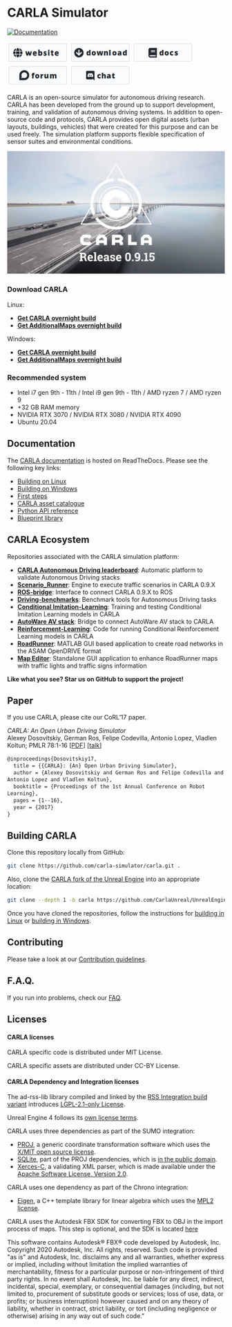 CARLA Simulator
===============

[![Documentation](https://readthedocs.org/projects/carla/badge/?version=latest)](http://carla.readthedocs.io)

[![carla.org](Docs/img/btn/web.png)](http://carla.org)
[![download](Docs/img/btn/download.png)](https://github.com/carla-simulator/carla/blob/master/Docs/download.md)
[![documentation](Docs/img/btn/docs.png)](http://carla.readthedocs.io)
[![forum](Docs/img/btn/forum.png)](https://github.com/carla-simulator/carla/discussions)
[![discord](Docs/img/btn/chat.png)](https://discord.gg/8kqACuC)

CARLA is an open-source simulator for autonomous driving research. CARLA has been developed from the ground up to support development, training, and
validation of autonomous driving systems. In addition to open-source code and protocols, CARLA provides open digital assets (urban layouts, buildings,
vehicles) that were created for this purpose and can be used freely. The simulation platform supports flexible specification of sensor suites and
environmental conditions.

[![CARLA Video](Docs/img/0_9_15_thumbnail.webp)](https://www.youtube.com/watch?v=q4V9GYjA1pE )

### Download CARLA

Linux:
* [**Get CARLA overnight build**](https://tiny.carla.org/carla-latest-linux)
* [**Get AdditionalMaps overnight build**](https://tiny.carla.org/additional-maps-latest-linux)

Windows:
* [**Get CARLA overnight build**](https://tiny.carla.org/carla-latest-windows)
* [**Get AdditionalMaps overnight build**](https://tiny.carla.org/additional-maps-latest-windows)

### Recommended system

* Intel i7 gen 9th - 11th / Intel i9 gen 9th - 11th / AMD ryzen 7 / AMD ryzen 9
* +32 GB RAM memory
* NVIDIA RTX 3070 / NVIDIA RTX 3080 / NVIDIA RTX 4090
* Ubuntu 20.04

## Documentation

The [CARLA documentation](https://carla.readthedocs.io/en/latest/) is hosted on ReadTheDocs. Please see the following key links:

- [Building on Linux](https://carla.readthedocs.io/en/latest/build_linux/)
- [Building on Windows](https://carla.readthedocs.io/en/latest/build_windows/)
- [First steps](https://carla.readthedocs.io/en/latest/tuto_first_steps/)
- [CARLA asset catalogue](https://carla.readthedocs.io/en/latest/catalogue/)
- [Python API reference](https://carla.readthedocs.io/en/latest/python_api/)
- [Blueprint library](https://carla.readthedocs.io/en/latest/bp_library/)

## CARLA Ecosystem
Repositories associated with the CARLA simulation platform:

* [**CARLA Autonomous Driving leaderboard**](https://leaderboard.carla.org/): Automatic platform to validate Autonomous Driving stacks
* [**Scenario_Runner**](https://github.com/carla-simulator/scenario_runner): Engine to execute traffic scenarios in CARLA 0.9.X
* [**ROS-bridge**](https://github.com/carla-simulator/ros-bridge): Interface to connect CARLA 0.9.X to ROS
* [**Driving-benchmarks**](https://github.com/carla-simulator/driving-benchmarks): Benchmark tools for Autonomous Driving tasks
* [**Conditional Imitation-Learning**](https://github.com/felipecode/coiltraine): Training and testing Conditional Imitation Learning models in CARLA
* [**AutoWare AV stack**](https://github.com/carla-simulator/carla-autoware): Bridge to connect AutoWare AV stack to CARLA
* [**Reinforcement-Learning**](https://github.com/carla-simulator/reinforcement-learning): Code for running Conditional Reinforcement Learning models in CARLA
* [**RoadRunner**](https://www.mathworks.com/products/roadrunner.html): MATLAB GUI based application to create road networks in the ASAM OpenDRIVE format
* [**Map Editor**](https://github.com/carla-simulator/carla-map-editor): Standalone GUI application to enhance RoadRunner maps with traffic lights and traffic signs information


**Like what you see? Star us on GitHub to support the project!**

Paper
-----

If you use CARLA, please cite our CoRL’17 paper.

_CARLA: An Open Urban Driving Simulator_<br>Alexey Dosovitskiy, German Ros,
Felipe Codevilla, Antonio Lopez, Vladlen Koltun; PMLR 78:1-16
[[PDF](http://proceedings.mlr.press/v78/dosovitskiy17a/dosovitskiy17a.pdf)]
[[talk](https://www.youtube.com/watch?v=xfyK03MEZ9Q&feature=youtu.be&t=2h44m30s)]


```
@inproceedings{Dosovitskiy17,
  title = {{CARLA}: {An} Open Urban Driving Simulator},
  author = {Alexey Dosovitskiy and German Ros and Felipe Codevilla and Antonio Lopez and Vladlen Koltun},
  booktitle = {Proceedings of the 1st Annual Conference on Robot Learning},
  pages = {1--16},
  year = {2017}
}
```

Building CARLA
--------------

Clone this repository locally from GitHub:

```sh
git clone https://github.com/carla-simulator/carla.git .
```

Also, clone the [CARLA fork of the Unreal Engine](https://github.com/CarlaUnreal/UnrealEngine) into an appropriate location:

```sh
git clone --depth 1 -b carla https://github.com/CarlaUnreal/UnrealEngine.git .
```

Once you have cloned the repositories, follow the instructions for [building in Linux][buildlinuxlink] or [building in Windows][buildwindowslink].

[buildlinuxlink]: https://carla.readthedocs.io/en/latest/build_linux/
[buildwindowslink]: https://carla.readthedocs.io/en/latest/build_windows/

Contributing
------------

Please take a look at our [Contribution guidelines][contriblink].

[contriblink]: https://carla.readthedocs.io/en/latest/cont_contribution_guidelines/

F.A.Q.
------

If you run into problems, check our
[FAQ](https://carla.readthedocs.io/en/latest/build_faq/).

Licenses
-------

#### CARLA licenses

CARLA specific code is distributed under MIT License.

CARLA specific assets are distributed under CC-BY License.

#### CARLA Dependency and Integration licenses

The ad-rss-lib library compiled and linked by the [RSS Integration build variant](Docs/adv_rss.md) introduces [LGPL-2.1-only License](https://opensource.org/licenses/LGPL-2.1).

Unreal Engine 4 follows its [own license terms](https://www.unrealengine.com/en-US/faq).

CARLA uses three dependencies as part of the SUMO integration:
- [PROJ](https://proj.org/), a generic coordinate transformation software which uses the [X/MIT open source license](https://proj.org/about.html#license).
- [SQLite](https://www.sqlite.org), part of the PROJ dependencies, which is [in the public domain](https://www.sqlite.org/purchase/license).
- [Xerces-C](https://xerces.apache.org/xerces-c/), a validating XML parser, which is made available under the [Apache Software License, Version 2.0](http://www.apache.org/licenses/LICENSE-2.0.html).

CARLA uses one dependency as part of the Chrono integration:
- [Eigen](https://eigen.tuxfamily.org/index.php?title=Main_Page), a C++ template library for linear algebra which uses the [MPL2 license](https://www.mozilla.org/en-US/MPL/2.0/).

CARLA uses the Autodesk FBX SDK for converting FBX to OBJ in the import process of maps. This step is optional, and the SDK is located [here](https://www.autodesk.com/developer-network/platform-technologies/fbx-sdk-2020-0)

This software contains Autodesk® FBX® code developed by Autodesk, Inc. Copyright 2020 Autodesk, Inc. All rights, reserved. Such code is provided "as is" and Autodesk, Inc. disclaims any and all warranties, whether express or implied, including without limitation the implied warranties of merchantability, fitness for a particular purpose or non-infringement of third party rights. In no event shall Autodesk, Inc. be liable for any direct, indirect, incidental, special, exemplary, or consequential damages (including, but not limited to, procurement of substitute goods or services; loss of use, data, or profits; or business interruption) however caused and on any theory of liability, whether in contract, strict liability, or tort (including negligence or otherwise) arising in any way out of such code."

